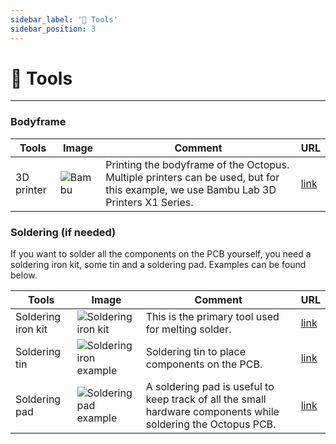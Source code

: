 ```yaml
---
sidebar_label: '🧰 Tools'
sidebar_position: 3
---
```


# 🧰 Tools

---

### Bodyframe

| **Tools** | **Image** | **Comment** | **URL**|
|-----------------|-----------------|-----------------|-----------------|
| 3D printer | ![Bambu](../../static/img/electronics/printerbambu.jpeg) | Printing the bodyframe of the Octopus. Multiple printers can be used, but for this example, we use Bambu Lab 3D Printers X1 Series. | [link](https://bambulab.com/en-eu/x1) |


### Soldering (if needed)


If you want to solder all the components on the PCB yourself, you need a soldering iron kit, some tin and a soldering pad. Examples can be found below.


| **Tools** | **Image** | **Comment** | **URL**|
|-----------------|-----------------|-----------------|-----------------|
| Soldering iron kit | ![Soldering iron kit](../../static/img/electronics/soldering.jpg) | This is the primary tool used for melting solder. |  [link](https://www.amazon.com/Hakko-FX888D-23BY-Digital-Soldering-Station/dp/B00ANZRT4M/) |
| Soldering tin | ![Soldering iron example](../../static/img/solderingiron.jpg) | Soldering tin to place components on the PCB. | [link](https://www.amazon.nl/s?k=soldeertin&crid=WE36WZIBAFQB&sprefix=soldeertin%2Caps%2C125&ref=nb_sb_ss_ts-doa-p_2_10) | 
| Soldering pad | ![Soldering pad example](../../static/img/solderingpad.jpg) | A soldering pad is useful to keep track of all the small hardware components while soldering the Octopus PCB. | [link](https://www.amazon.nl/-/en/Soldering-soldering-resistant-magnetic-insulation/dp/B07P11QZ2G) |



